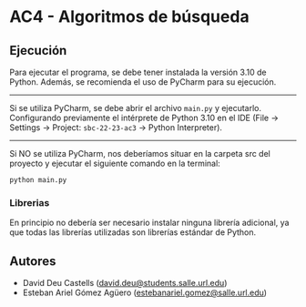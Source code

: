 # AC4 - Algoritmos de búsqueda
## Ejecución
Para ejecutar el programa, se debe tener instalada la versión 3.10 de Python. Además, se recomienda el uso de PyCharm para su ejecución. 

----
Si se utiliza PyCharm, se debe abrir el archivo `main.py` y ejecutarlo. Configurando previamente el intérprete de Python 3.10 en el IDE (File -> Settings -> Project: `sbc-22-23-ac3` -> Python Interpreter).

---
Si NO se utiliza PyCharm, nos deberíamos situar en la carpeta src del proyecto y ejecutar el siguiente comando en la terminal:
```
python main.py
```
### Librerias
En principio no debería ser necesario instalar ninguna librería adicional, ya que todas las librerías utilizadas son librerías estándar de Python.

## Autores
- David Deu Castells (david.deu@students.salle.url.edu)
- Esteban Ariel Gómez Agüero (estebanariel.gomez@salle.url.edu)